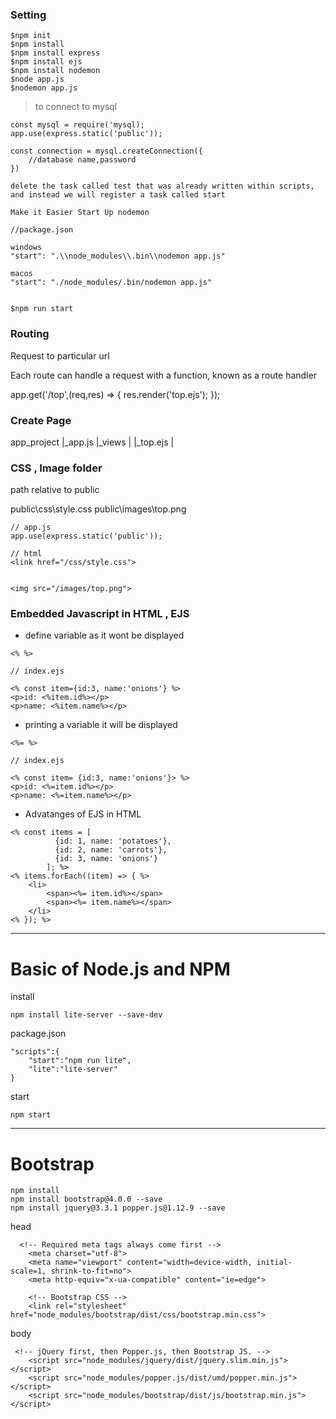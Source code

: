 ### Setting 

```
$npm init
$npm install
$npm install express
$npm install ejs
$npm install nodemon
$node app.js
$nodemon app.js
```

> to connect to mysql
```
const mysql = require('mysql);
app.use(express.static('public'));

const connection = mysql.createConnection({
    //database name,password
})

```

```
delete the task called test that was already written within scripts, and instead we will register a task called start

Make it Easier Start Up nodemon

//package.json

windows
"start": ".\\node_modules\\.bin\\nodemon app.js"

macos
"start": "./node_modules/.bin/nodemon app.js"


$npm run start
```

### Routing

Request to particular url

Each route can handle a request with a function, known as a route handler

app.get('/top',(req,res) => {
    res.render('top.ejs');
});

### Create Page

app_project
|_app.js
|_views
|   |_top.ejs
|

### CSS , Image folder
path relative to public

public\css\style.css
public\images\top.png

```
// app.js
app.use(express.static('public'));

// html
<link href="/css/style.css">


<img src="/images/top.png">
```

### Embedded Javascript in HTML , EJS

* define variable as it wont be displayed
```
<% %>
```
```
// index.ejs

<% const item={id:3, name:'onions'} %>
<p>id: <%item.id%></p>
<p>name: <%item.name%></p>

```

* printing a variable it will be displayed
```
<%= %>
```
```
// index.ejs

<% const item= {id:3, name:'onions'}> %>
<p>id: <%=item.id%></p>
<p>name: <%=item.name%></p>
```

* Advatanges of EJS in HTML

```
<% const items = [
          {id: 1, name: 'potatoes'},
          {id: 2, name: 'carrots'},
          {id: 3, name: 'onions'}
        ]; %>
<% items.forEach((item) => { %>
    <li>
        <span><%= item.id%></span>
        <span><%= item.name%></span>
    </li>
<% }); %>
```
--- 

# Basic of Node.js and NPM

install
```
npm install lite-server --save-dev
```

package.json
```
"scripts":{
    "start":"npm run lite",
    "lite":"lite-server"
}
```
start
```
npm start
```
---
# Bootstrap
```
npm install
npm install bootstrap@4.0.0 --save
npm install jquery@3.3.1 popper.js@1.12.9 --save
```

head
```
  <!-- Required meta tags always come first -->
    <meta charset="utf-8">
    <meta name="viewport" content="width=device-width, initial-scale=1, shrink-to-fit=no">
    <meta http-equiv="x-ua-compatible" content="ie=edge">

    <!-- Bootstrap CSS -->
    <link rel="stylesheet" href="node_modules/bootstrap/dist/css/bootstrap.min.css">
```

body
```
 <!-- jQuery first, then Popper.js, then Bootstrap JS. -->
    <script src="node_modules/jquery/dist/jquery.slim.min.js"></script>
    <script src="node_modules/popper.js/dist/umd/popper.min.js"></script>
    <script src="node_modules/bootstrap/dist/js/bootstrap.min.js"></script>
```

